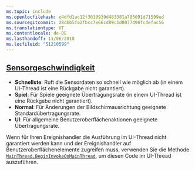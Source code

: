 ```yaml
---
ms.topic: include
ms.openlocfilehash: e4dfd1ac12f3010939d483381a785091d71599ed
ms.sourcegitcommit: 28dbb5fa2fbcc7e66cd09c1d0077496fcdefac56
ms.translationtype: HT
ms.contentlocale: de-DE
ms.lasthandoff: 11/06/2018
ms.locfileid: "51210599"
---
```

## <a name="sensor-speedxrefxamarinessentialssensorspeed"></a>[Sensorgeschwindigkeit](xref:Xamarin.Essentials.SensorSpeed)

- **Schnellste**: Ruft die Sensordaten so schnell wie möglich ab (in einem UI-Thread ist eine Rückgabe nicht garantiert).
- **Spiel**: Für Spiele geeignete Übertragungsrate (in einem UI-Thread ist eine Rückgabe nicht garantiert).
- **Normal**: Für Änderungen der Bildschirmausrichtung geeignete Standardübertragungsrate.
- **UI**: Für allgemeine Benutzeroberflächenaktionen geeignete Übertragungsrate.

Wenn für Ihren Ereignishandler die Ausführung im UI-Thread nicht garantiert werden kann und der Ereignishandler auf Benutzeroberflächenelemente zugreifen muss, verwenden Sie die Methode [`MainThread.BeginInvokeOnMainThread`](~/essentials/main-thread.md), um diesen Code im UI-Thread auszuführen.